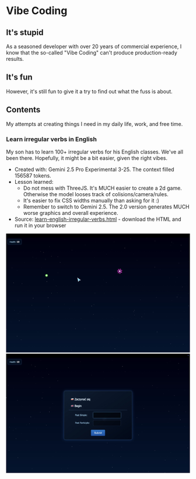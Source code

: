 # Vibe Coding

## It's stupid

As a seasoned developer with over 20 years of commercial experience, I know that the so-called "Vibe Coding" can't produce production-ready results.

## It's fun

However, it's still fun to give it a try to find out what the fuss is about.

## Contents

My attempts at creating things I need in my daily life, work, and free time.

### Learn irregular verbs in English

My son has to learn 100+ irregular verbs for his English classes. We've all been there. Hopefully, it might be a bit easier, given the right vibes.

- Created with: Gemini 2.5 Pro Experimental 3-25. The context filled 156587 tokens.
- Lesson learned:
  - Do not mess with ThreeJS. It's MUCH easier to create a 2d game. Otherwise the model looses track of colisions/camera/rules.
  - It's easier to fix CSS widths manually than asking for it :)
  - Remember to switch to Gemini 2.5. The 2.0 version generates MUCH worse graphics and overall experience.
- Source: [learn-english-irregular-verbs.html](/learn-english-irregular-verbs.html) - download the HTML and run it in your browser

![Learn Irregular Verbs Image 1](learn-english-irregular-verbs-image1.jpeg)
![Learn Irregular Verbs Image 2](learn-english-irregular-verbs-image2.jpeg)
